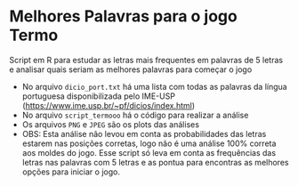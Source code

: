 # Melhores Palavras para o jogo Termo
Script em R para estudar as letras mais frequentes em palavras de 5 letras e analisar quais seriam as melhores palavras para começar o jogo

- No arquivo `dicio_port.txt` há uma lista com todas as palavras da língua portuguesa disponibilizada pelo IME-USP (https://www.ime.usp.br/~pf/dicios/index.html)
- No arquivo `script_termooo` há o código para realizar a análise
- Os arquivos `PNG` e `JPEG` são os plots das análises
- OBS: Esta análise não levou em conta as probabilidades das letras estarem nas posições corretas, logo não é uma análise 100% correta aos moldes do jogo. Esse script só leva em conta as frequências das letras nas palavras com 5 letras e as pontua para encontras as melhores opções para iniciar o jogo.
